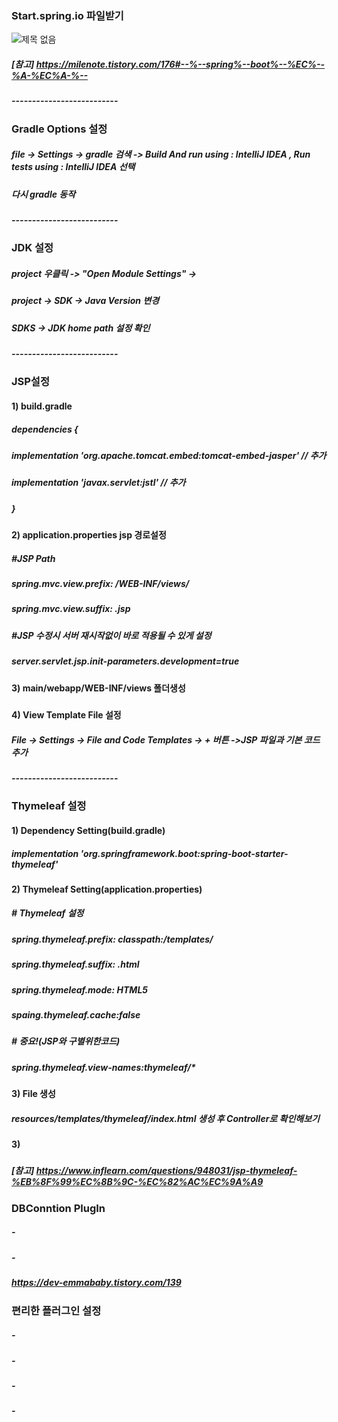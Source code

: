 ### Start.spring.io 파일받기
![제목 없음](https://github.com/EDU-MY-GROUP/EDU_SPRING_BOOT/assets/84259104/d2459980-0822-42e0-a2d7-81c71d571c64)


##### [참고] https://milenote.tistory.com/176#--%--spring%--boot%--%EC%--%A-%EC%A-%--
##### --------------------------
### Gradle Options 설정
##### file -> Settings -> gradle 검색 -> Build And run using : IntelliJ IDEA , Run tests using : IntelliJ IDEA 선택
##### 다시 gradle 동작
##### --------------------------
### JDK 설정
#####  project 우클릭 ->  "Open Module Settings" -> 
#####  project -> SDK -> Java Version 변경
#####  SDKS -> JDK home path 설정 확인
##### --------------------------
### JSP설정
#### 1) build.gradle
##### dependencies {
##### implementation 'org.apache.tomcat.embed:tomcat-embed-jasper' // 추가
##### implementation 'javax.servlet:jstl' // 추가
##### }
#### 2) application.properties jsp 경로설정
##### #JSP Path
##### spring.mvc.view.prefix: /WEB-INF/views/
##### spring.mvc.view.suffix: .jsp
##### #JSP 수정시 서버 재시작없이 바로 적용될 수 있게 설정
##### server.servlet.jsp.init-parameters.development=true
#### 3) main/webapp/WEB-INF/views 폴더생성
##### 
#### 4) View Template File 설정
##### File -> Settings -> File and Code Templates -> + 버튼 ->JSP 파일과 기본 코드 추가
##### -------------------------- 

### Thymeleaf 설정
#### 1) Dependency Setting(build.gradle)
##### 	implementation 'org.springframework.boot:spring-boot-starter-thymeleaf'
#### 2) Thymeleaf Setting(application.properties)
##### # Thymeleaf 설정
##### spring.thymeleaf.prefix: classpath:/templates/
##### spring.thymeleaf.suffix: .html
##### spring.thymeleaf.mode: HTML5
##### spaing.thymeleaf.cache:false
##### # 중요!(JSP와 구별위한코드)
##### spring.thymeleaf.view-names:thymeleaf/*
#### 3) File 생성
##### resources/templates/thymeleaf/index.html 생성 후 Controller로 확인해보기



#### 3)
##### 
##### [참고] https://www.inflearn.com/questions/948031/jsp-thymeleaf-%EB%8F%99%EC%8B%9C-%EC%82%AC%EC%9A%A9

### DBConntion PlugIn
##### - 
##### -


##### https://dev-emmababy.tistory.com/139
### 편리한 플러그인 설정
##### - 
##### -
 





###
##### - 
##### - 






